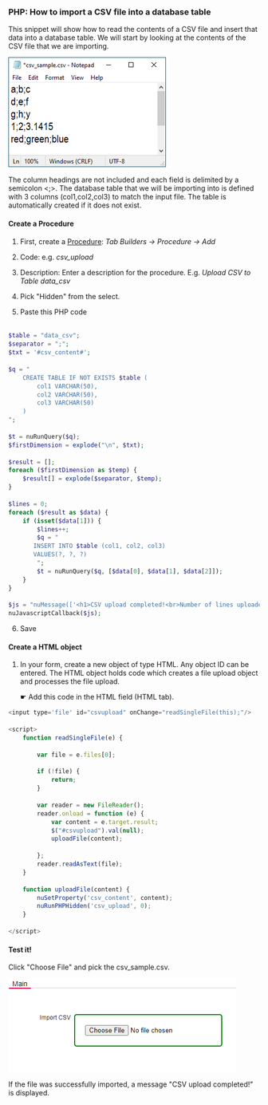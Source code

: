 ### PHP: How to import a CSV file into a database table

This snippet will show how to read the contents of a CSV file and insert that data into a database table. 
We will start by looking at the contents of the CSV file that we are importing. 

<p align="left">
  <img src="screenshots/csv_sample.png">
</p>

The column headings are not included and each field is delimited by a semicolon <;>.
The database table that we will be importing into is defined with 3 columns (col1,col2,col3) to match the input file. The table is automatically created if it does not exist.


#### Create a Procedure

1. First, create a [Procedure](https://wiki.nubuilder.net/nubuilderforte/index.php/Procedures): *Tab Builders -> Procedure -> Add* 

2. Code: e.g. *csv_upload*

3. Description: Enter a description for the procedure. E.g. *Upload CSV to Table data_csv*

4. Pick "Hidden" from the select.

5. Paste this PHP code

```php

$table = "data_csv";
$separator = ";";
$txt = '#csv_content#';

$q = "
	CREATE TABLE IF NOT EXISTS $table (
		col1 VARCHAR(50),
		col2 VARCHAR(50),
		col3 VARCHAR(50)
	)
";

$t = nuRunQuery($q);
$firstDimension = explode("\n", $txt);

$result = [];
foreach ($firstDimension as $temp) {
    $result[] = explode($separator, $temp);
}

$lines = 0;
foreach ($result as $data) {
    if (isset($data[1])) {
        $lines++;
        $q = "
	   INSERT INTO $table (col1, col2, col3)
	   VALUES(?, ?, ?)
        ";
        $t = nuRunQuery($q, [$data[0], $data[1], $data[2]]);
    }
}

$js = "nuMessage(['<h1>CSV upload completed!<br>Number of lines uploaded: $lines<br>Data stored in the $table table.</h1>']);";
nuJavascriptCallback($js);

```

6. Save

#### Create a HTML object

1. In your form, create a new object of type HTML. Any object ID can be entered.
The HTML object holds code which creates a file upload object and processes the file upload.

   ☛  Add this code in the HTML field (HTML tab).

```javascript
<input type='file' id="csvupload" onChange="readSingleFile(this);"/>

<script>
    function readSingleFile(e) {

        var file = e.files[0];

        if (!file) {
            return;
        }

        var reader = new FileReader();
        reader.onload = function (e) {
            var content = e.target.result;
            $("#csvupload").val(null);
            uploadFile(content);

        };
        reader.readAsText(file);
    }

    function uploadFile(content) {
        nuSetProperty('csv_content', content);
        nuRunPHPHidden('csv_upload', 0);
    }

</script>

```

#### Test it!

Click "Choose File" and pick the csv_sample.csv.

<p align="left">
  <img src="screenshots/file_input.png">
</p>

If the file was successfully imported, a message "CSV upload completed!" is displayed.
